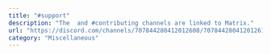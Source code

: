```yaml
---
title: "#support"
description: "The  and #contributing channels are linked to Matrix."
url: "https://discord.com/channels/707844280412012608/707844280412012612"
category: "Miscellaneous"
---
```

